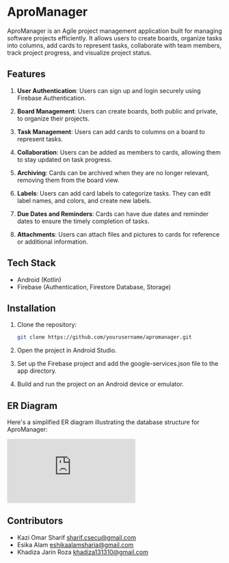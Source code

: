 # AproManager

AproManager is an Agile project management application built for managing software projects efficiently. It allows users to create boards, organize tasks into columns, add cards to represent tasks, collaborate with team members, track project progress, and visualize project status.

## Features

1. **User Authentication**: Users can sign up and login securely using Firebase Authentication.

2. **Board Management**: Users can create boards, both public and private, to organize their projects.

3. **Task Management**: Users can add cards to columns on a board to represent tasks.

4. **Collaboration**: Users can be added as members to cards, allowing them to stay updated on task progress.

5. **Archiving**: Cards can be archived when they are no longer relevant, removing them from the board view.

6. **Labels**: Users can add card labels to categorize tasks. They can edit label names, and colors, and create new labels.

7. **Due Dates and Reminders**: Cards can have due dates and reminder dates to ensure the timely completion of tasks.

8. **Attachments**: Users can attach files and pictures to cards for reference or additional information.

## Tech Stack

- Android (Kotlin)
- Firebase (Authentication, Firestore Database, Storage)

## Installation

1. Clone the repository:
   ```bash
   git clone https://github.com/yourusername/apromanager.git

2. Open the project in Android Studio.

3. Set up the Firebase project and add the google-services.json file to the app directory.

4. Build and run the project on an Android device or emulator.

## ER Diagram

Here's a simplified ER diagram illustrating the database structure for AproManager:

![ER Diagram](https://github.com/Sharif37/AproManager/blob/main/ER.pdf)


## Contributors

- Kazi Omar Sharif <sharif.csecu@gmail.com>
- Esika Alam <eshikaalamsharia@gmail.com>
- Khadiza Jarin Roza <khadiza131310@gmail.com>


